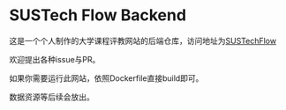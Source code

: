 # SUSTech Flow Backend

这是一个个人制作的大学课程评教网站的后端仓库，访问地址为[SUSTechFlow](http://sustechflow.top/)

欢迎提出各种issue与PR。

如果你需要运行此网站，依照Dockerfile直接build即可。

数据资源等后续会放出。
